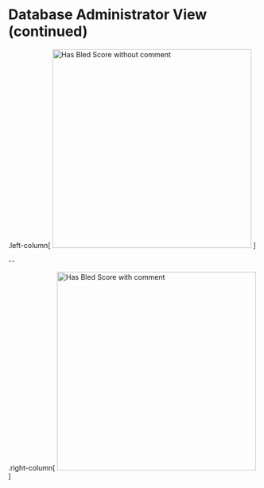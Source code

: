 # Database Administrator View (continued)


.left-column[
    <img src="images/hasbled_score.png" width="400" alt="Has Bled Score without comment">
]

--

.right-column[
    <img src="images/hasbled_score_with_comment.png" width="400" alt="Has Bled Score with comment">
]
